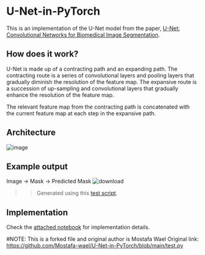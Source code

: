# U-Net-in-PyTorch
This is an implementation of the U-Net model from the paper, [U-Net: Convolutional Networks for Biomedical Image Segmentation](https://papers.labml.ai/paper/1505.04597).

## How does it work?
U-Net is made up of a contracting path and an expanding path.
The contracting route is a series of convolutional layers and pooling layers that gradually diminish the resolution of the feature map.
The expansive route is a succession of up-sampling and convolutional layers that gradually enhance the resolution of the feature map.

The relevant feature map from the contracting path is concatenated with the current feature map at each step in the expansive path.

## Architecture
![image](https://github.com/Mostafa-wael/U-Net-in-PyTorch/assets/56788883/bf599396-011f-40d1-b053-f6d5f695a7d5)

## Example output
Image -> Mask -> Predicted Mask
![download](https://github.com/Mostafa-wael/U-Net-in-PyTorch/assets/56788883/7ea799cb-2830-4841-a12b-fba6d60cbe04)
>> Generated using this [test script](./test.py).

## Implementation 
Check the [attached notebook](./U_Net.ipynb) for implementation details. 

#NOTE: This is a forked file and original author is Mostafa Wael
Original link: https://github.com/Mostafa-wael/U-Net-in-PyTorch/blob/main/test.py
